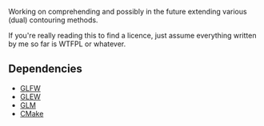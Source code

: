 Working on comprehending and possibly in the future extending various (dual) contouring methods.

If you're really reading this to find a licence, just assume everything written by me so far is WTFPL or whatever. 
## Dependencies

 * [GLFW](https://github.com/glfw/glfw)
 * [GLEW](http://github.com/nigels-com/glew.git)
 * [GLM](https://github.com/g-truc/glm)
 * [CMake](http://www.cmake.org/)

